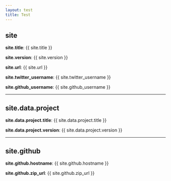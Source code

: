 ```yaml
---
layout: test
title: Test
---
```


## site

**site.title**: {{ site.title }}

**site.version**: {{ site.version }}

**site.url**: {{ site.url }}

**site.twitter_username**: {{ site.twitter_username }}

**site.github_username**: {{ site.github_username }}

---

## site.data.project

**site.data.project.title**: {{ site.data.project.title }}

**site.data.project.version**: {{ site.data.project.version }}

---

## site.github

**site.github.hostname**: {{ site.github.hostname }}

**site.github.zip_url**: {{ site.github.zip_url }}
